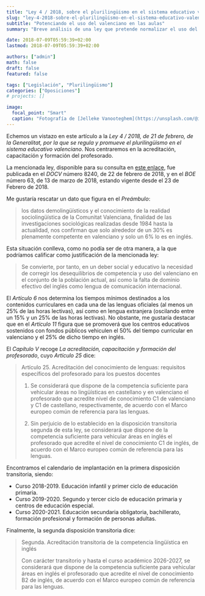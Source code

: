 ```yaml
---
title: "Ley 4 / 2018, sobre el plurilingüismo en el sistema educativo valenciano"
slug: "ley-4-2018-sobre-el-plurilingüismo-en-el-sistema-educativo-valenciano"
subtitle: "Potenciando el uso del valenciano en las aulas"
summary: "Breve análisis de una ley que pretende normalizar el uso del valenciano y potenciar el del inglés."

date: 2018-07-09T05:59:39+02:00
lastmod: 2018-07-09T05:59:39+02:00

authors: ["admin"]
math: false
draft: false
featured: false

tags: ["Legislación", "Plurilingüismo"]
categories: ["Oposiciones"]
# projects: []

image:
  focal_point: "Smart"
  caption: "Fotografía de [Jelleke Vanooteghem](https://unsplash.com/@ilumire), disponible en [Unsplash](https://unsplash.com/photos/2OCh8tuNsBo)."
---
```


Echemos un vistazo en este artículo a la *Ley 4 / 2018, de 21 de febrero, de la Generalitat, por la que se regula y promueve el plurilingüismo en el sistema educativo valenciano*. Nos centraremos en la acreditación, capacitación y formación del profesorado.

La mencionada ley, disponible para su consulta en [este enlace](https://www.dogv.gva.es/datos/2018/02/22/pdf/2018_1773.pdf), fue publicada en el *DOCV* número 8240, de 22 de febrero de 2018, y en el *BOE* número 63, de 13 de marzo de 2018, estando vigente desde el 23 de Febrero de 2018.

Me gustaría rescatar un dato que figura en el *Preámbulo*:

> los datos demolingüísticos y el conocimiento de la realidad sociolingüística de la Comunitat Valenciana, finalidad de las investigaciones sociológicas realizadas desde 1984 hasta la actualidad, nos confirman que solo alrededor de un 30% es plenamente competente en valenciano y solo un 6% lo es en inglés.

Esta situación conlleva, como no podía ser de otra manera, a la que podríamos calificar como justificación de la mencionada ley:

> Se convierte, por tanto, en un deber social y educativo la necesidad de corregir los desequilibrios de competencia y uso del valenciano en el conjunto de la población actual, así como la falta de dominio efectivo del inglés como lengua de comunicación internacional.

El *Artículo 6* nos determina los tiempos mínimos destinados a los contenidos curriculares en cada una de las lenguas oficiales (al menos un 25% de las horas lectivas), así como en lengua extranjera (oscilando entre un 15% y un 25% de las horas lectivas). No obstante, me gustaría destacar que en el *Artículo 11* figura que se promoverá que los centros educativos sostenidos con fondos públicos vehiculen el 50% del tiempo curricular en valenciano y el 25% de dicho tiempo en inglés.

El *Capítulo V* recoge *La acreditación, capacitación y formación del profesorado*, cuyo *Artículo 25* dice:

> Artículo 25. Acreditación del conocimiento de lenguas: requisitos específicos del profesorado para los puestos docentes
> 
> 1. Se considerará que dispone de la competencia suficiente para vehicular áreas no lingüísticas en castellano y en valenciano el profesorado que acredite nivel de conocimiento C1 de valenciano y C1 de castellano, respectivamente, de acuerdo con el Marco europeo común de referencia para las lenguas.
> 
> 2. Sin perjuicio de lo establecido en la disposición transitoria segunda de esta ley, se considerará que dispone de la competencia suficiente para vehicular áreas en inglés el profesorado que acredite el nivel de conocimiento C1 de inglés, de acuerdo con el Marco europeo común de referencia para las lenguas.

Encontramos el calendario de implantación en la primera disposición transitoria, siendo:

- Curso 2018-2019. Educación infantil y primer ciclo de educación primaria.
- Curso 2019-2020. Segundo y tercer ciclo de educación primaria y centros de educación especial.
- Curso 2020-2021. Educación secundaria obligatoria, bachillerato, formación profesional y formación de personas adultas.

Finalmente, la segunda disposición transitoria dice:

> Segunda. Acreditación transitoria de la competencia lingüística en
inglés
>
> Con carácter transitorio y hasta el curso académico 2026-2027, se considerará que dispone de la competencia suficiente para vehicular áreas en inglés el profesorado que acredite el nivel de conocimiento B2 de inglés, de acuerdo con el Marco europeo común de referencia para las lenguas.
